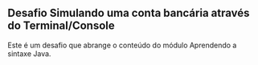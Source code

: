 ## Desafio Simulando uma conta bancária através do Terminal/Console

Este é um desafio que abrange o conteúdo do módulo Aprendendo a sintaxe Java.
